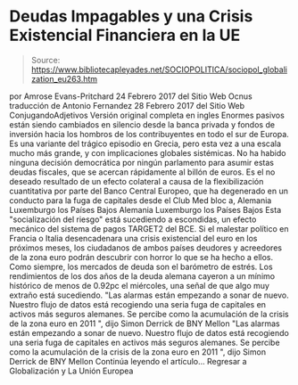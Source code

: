 # Deudas Impagables y una Crisis Existencial Financiera en la UE

> Source: https://www.bibliotecapleyades.net/SOCIOPOLITICA/sociopol_globalization_eu263.htm

por Amrose Evans-Pritchard
24 Febrero 2017
del Sitio Web Ocnus traducción de Antonio Fernandez 28 Febrero 2017
del Sitio Web ConjugandoAdjetivos
Versión original completa en ingles
Enormes pasivos están siendo cambiados en silencio desde la banca privada y fondos de inversión hacia los hombros de los contribuyentes en todo el sur de Europa.
Es una variante del trágico episodio en Grecia, pero esta vez a una escala mucho más grande, y con implicaciones globales sistémicas. No ha habido ninguna decisión democrática por ningún parlamento para asumir estas deudas fiscales, que se acercan rápidamente al billón de euros.
Es el no deseado resultado de un efecto colateral a causa de la flexibilización cuantitativa por parte del Banco Central Europeo, que ha degenerado en un conducto para la fuga de capitales desde el Club Med bloc a,
Alemania Luxemburgo los Países Bajos
Alemania
Luxemburgo
los Países Bajos
Esta "socialización del riesgo" está sucediendo a escondidas, un efecto mecánico del sistema de pagos TARGET2 del BCE.
Si el malestar político en Francia o Italia desencadenara una crisis existencial del euro en los próximos meses, los ciudadanos de ambos países deudores y acreedores de la zona euro podrán descubrir con horror lo que se ha hecho a ellos. Como siempre, los mercados de deuda son el barómetro de estrés.
Los rendimientos de los dos años de la deuda alemana cayeron a un mínimo histórico de menos de 0.92pc el miércoles, una señal de que algo muy extraño está sucediendo.
"Las alarmas están empezando a sonar de nuevo. Nuestro flujo de datos está recogiendo una seria fuga de capitales en activos más seguros alemanes. Se percibe como la acumulación de la crisis de la zona euro en 2011 ", dijo Simon Derrick de BNY Mellon
"Las alarmas están empezando a sonar de nuevo.
Nuestro flujo de datos está recogiendo una seria fuga de capitales en activos más seguros alemanes. Se percibe como la acumulación de la crisis de la zona euro en 2011 ", dijo Simon Derrick de BNY Mellon
Continúa leyendo el artículo...
Regresar a Globalización y La Unión Europea
